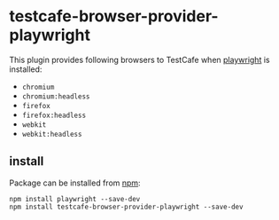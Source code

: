 # testcafe-browser-provider-playwright

This plugin provides following browsers to TestCafe when [playwright](https://www.npmjs.com/package/playwright) is installed:

- `chromium`
- `chromium:headless`
- `firefox`
- `firefox:headless`
- `webkit`
- `webkit:headless`

## install

Package can be installed from [npm](https://www.npmjs.com/package/testcafe-browser-provider-playwright):

```
npm install playwright --save-dev
npm install testcafe-browser-provider-playwright --save-dev
```
